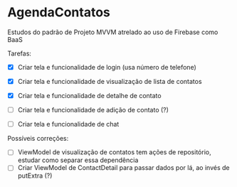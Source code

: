 # AgendaContatos
Estudos do padrão de Projeto MVVM atrelado ao uso de Firebase como BaaS

Tarefas:
- [x] Criar tela e funcionalidade de login (usa número de telefone)
- [x] Criar tela e funcionalidade de visualização de lista de contatos
- [x] Criar tela e funcionalidade de detalhe de contato
- [ ] Criar tela e funcionalidade de adição de contato (?)
- [ ] Criar tela e funcionalidade de chat


Possíveis correções: 
- [ ] ViewModel de visualização de contatos tem ações de repositório, estudar como separar essa dependência  
- [ ] Criar ViewModel de ContactDetail para passar dados por lá, ao invés de putExtra (?)

